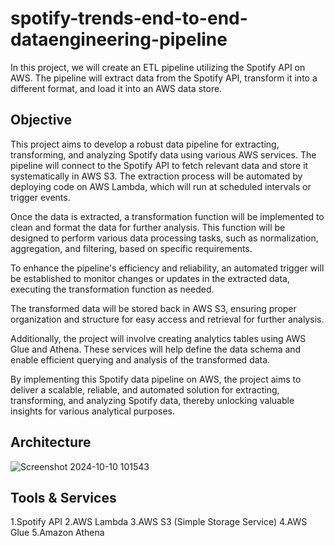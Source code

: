 # spotify-trends-end-to-end-dataengineering-pipeline
In this project, we will create an ETL pipeline utilizing the Spotify API on AWS. The pipeline will extract data from the Spotify API, transform it into a different format, and load it into an AWS data store.

## Objective
This project aims to develop a robust data pipeline for extracting, transforming, and analyzing Spotify data using various AWS services. The pipeline will connect to the Spotify API to fetch relevant data and store it systematically in AWS S3. The extraction process will be automated by deploying code on AWS Lambda, which will run at scheduled intervals or trigger events.

Once the data is extracted, a transformation function will be implemented to clean and format the data for further analysis. This function will be designed to perform various data processing tasks, such as normalization, aggregation, and filtering, based on specific requirements.

To enhance the pipeline's efficiency and reliability, an automated trigger will be established to monitor changes or updates in the extracted data, executing the transformation function as needed.

The transformed data will be stored back in AWS S3, ensuring proper organization and structure for easy access and retrieval for further analysis.

Additionally, the project will involve creating analytics tables using AWS Glue and Athena. These services will help define the data schema and enable efficient querying and analysis of the transformed data.

By implementing this Spotify data pipeline on AWS, the project aims to deliver a scalable, reliable, and automated solution for extracting, transforming, and analyzing Spotify data, thereby unlocking valuable insights for various analytical purposes.


## Architecture

![Screenshot 2024-10-10 101543](https://github.com/user-attachments/assets/6f50190f-2a38-460a-afeb-f1b409015353)


## Tools & Services

1.Spotify API
2.AWS Lambda
3.AWS S3 (Simple Storage Service)
4.AWS Glue
5.Amazon Athena


